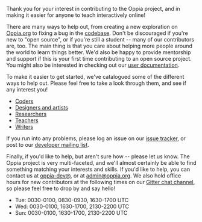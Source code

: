 Thank you for your interest in contributing to the Oppia project, and in making it easier for anyone to teach interactively online!

There are many ways to help out, from creating a new exploration on [Oppia.org](https://www.oppia.org) to fixing a bug in the [codebase](https://github.com/oppia/oppia/). Don't be discouraged if you're new to "open source", or if you're still a student -- many of our contributors are, too. The main thing is that you care about helping more people around the world to learn things better. We'd also be happy to provide mentorship and support if this is your first time contributing to an open source project. You might also be interested in checking out our [user documentation](http://oppia.github.io/).

To make it easier to get started, we've catalogued some of the different ways to help out. Please feel free to take a look through them, and see if any interest you!

  * [Coders](https://github.com/oppia/oppia/blob/develop/CONTRIBUTING.md)
  * [Designers and artists](https://github.com/oppia/oppia/wiki/Contributing-to-Oppia%27s-design)
  * [Researchers](https://github.com/oppia/oppia/wiki/Making-Oppia-better)
  * [Teachers](https://github.com/oppia/oppia/wiki/Contributing-knowledge-to-Oppia)
  * [Writers](https://github.com/oppia/oppia/wiki/Writing-for-Oppia)

If you run into any problems, please log an issue on our [issue tracker](
https://github.com/oppia/oppia/issues/new?title=Describe%20your%20feature%20request%20or%20bug%20report%20succinctly&body=If%20you%27d%20like%20to%20propose%20a%20feature,%20describe%20what%20you%27d%20like%20to%20see.%20Mockups%20would%20be%20great!%0A%0AIf%20you%27re%20reporting%20a%20bug,%20please%20be%20sure%20to%20include%20the%20expected%20behaviour,%20the%20observed%20behaviour,%20and%20steps%20to%20reproduce%20the%20problem.%20Console%20copy-pastes%20and%20any%20background%20on%20the%20environment%20would%20also%20be%20helpful.%0A%0AThanks!), or post to our [developer mailing list](https://groups.google.com/forum/?fromgroups#!forum/oppia-dev).

Finally, if you'd like to help, but aren't sure how -- please let us know. The Oppia project is very multi-faceted, and we'll almost certainly be able to find something matching your interests and skills. If you'd like to help, you can contact us at [oppia-dev@](https://groups.google.com/forum/?fromgroups#!forum/oppia-dev), or at admin@oppia.org. We also hold office hours for new contributors at the following times on our [Gitter chat channel](https://gitter.im/oppia/oppia-chat), so please feel free to drop by and say hello!

- Tue: 0030-0100, 0830-0930, 1630-1700 UTC
- Wed: 0030-0100, 1630-1700, 2130-2200 UTC
- Sun: 0030-0100, 1630-1700, 2130-2200 UTC